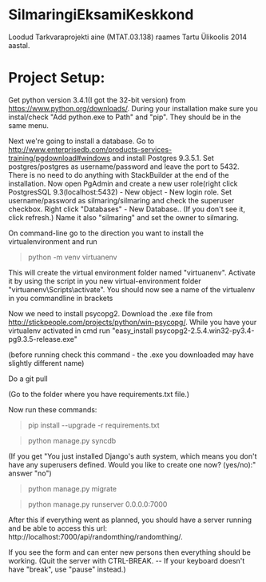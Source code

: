 SilmaringiEksamiKeskkond
========================

Loodud Tarkvaraprojekti aine (MTAT.03.138) raames Tartu Ülikoolis 2014 aastal.

Project Setup:
========================

Get python version 3.4.1(I got the 32-bit version) from https://www.python.org/downloads/. During your installation make sure you instal/check "Add python.exe to Path" and "pip". They should be in the same menu.

Next we're going to install a database. Go to http://www.enterprisedb.com/products-services-training/pgdownload#windows and install Postgres 9.3.5.1. Set postgres/postgres as username/password and leave the port to 5432. There is no need to do anything with StackBuilder at the end of the installation. Now open PgAdmin and create a new user role(right click PostgresSQL 9.3(localhost:5432) - New object - New login role. Set username/password as silmaring/silmaring and check the superuser checkbox.
Right click "Databases" - New Database.. (If you don't see it, click refresh.)  Name it also "silmaring" and set the owner to silmaring.

On command-line go to the direction you want to install the virtualenvironment and run
> python -m venv virtuanenv

This will create the virtual environment folder named "virtuanenv". Activate it by using the script in you new virtual-environment folder "virtuanenv\Scripts\activate". You should now see a name of the virtualenv in you commandline in brackets

Now we need to install psycopg2. Download the .exe file from http://stickpeople.com/projects/python/win-psycopg/. While you have your virtualenv activated in cmd run
"easy_install psycopg2-2.5.4.win32-py3.4-pg9.3.5-release.exe"

(before running check this command - the .exe you downloaded may have slightly different name)

Do a git pull

(Go to the folder where you have requirements.txt file.)

Now run these commands:
> pip install --upgrade -r requirements.txt

> python manage.py syncdb

(If you get "You just installed Django's auth system, which means you don't have any superusers defined.
Would you like to create one now? (yes/no):" answer "no")

> python manage.py migrate

> python manage.py runserver 0.0.0.0:7000

After this if everything went as planned, you should have a server running and be able to access this url:
http://localhost:7000/api/randomthing/randomthing/.

If you see the form and can enter new persons then everything should be working.
(Quit the server with CTRL-BREAK. -- If your keyboard doesn't have "break", use "pause" instead.)
